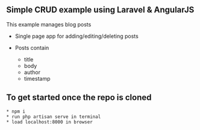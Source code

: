 ## Simple CRUD example using Laravel & AngularJS

This example manages blog posts

- Single page app for adding/editing/deleting posts

- Posts contain
    * title
    * body
    * author
    * timestamp

## To get started once the repo is cloned
    * npm i
    * run php artisan serve in terminal
    * load localhost:8000 in browser